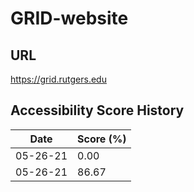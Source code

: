 # GRID-website
## URL
https://grid.rutgers.edu

## Accessibility Score History
| Date | Score (%) |
| --- | --- |
| 05-26-21 | 0.00 |
| 05-26-21 | 86.67 |
